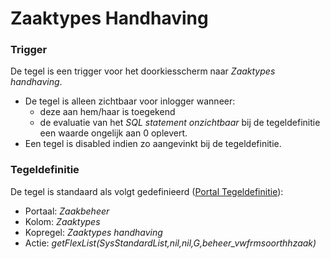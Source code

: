 # Zaaktypes Handhaving

### Trigger

De tegel is een trigger voor het doorkiesscherm naar *Zaaktypes handhaving*.

* De tegel is alleen zichtbaar voor inlogger wanneer:
  * deze aan hem/haar is toegekend
  * de evaluatie van het *SQL statement onzichtbaar* bij de tegeldefinitie een waarde ongelijk aan 0 oplevert.
* Een tegel is disabled indien zo aangevinkt bij de tegeldefinitie.

### Tegeldefinitie

De tegel is standaard als volgt gedefinieerd ([Portal Tegeldefinitie](/instellen_inrichten/portaldefinitie/portal_tegel.md)):

* Portaal: *Zaakbeheer*
* Kolom: *Zaaktypes*
* Kopregel: *Zaaktypes handhaving*
* Actie: *getFlexList(SysStandardList,nil,nil,G,beheer_vwfrmsoorthhzaak)*
